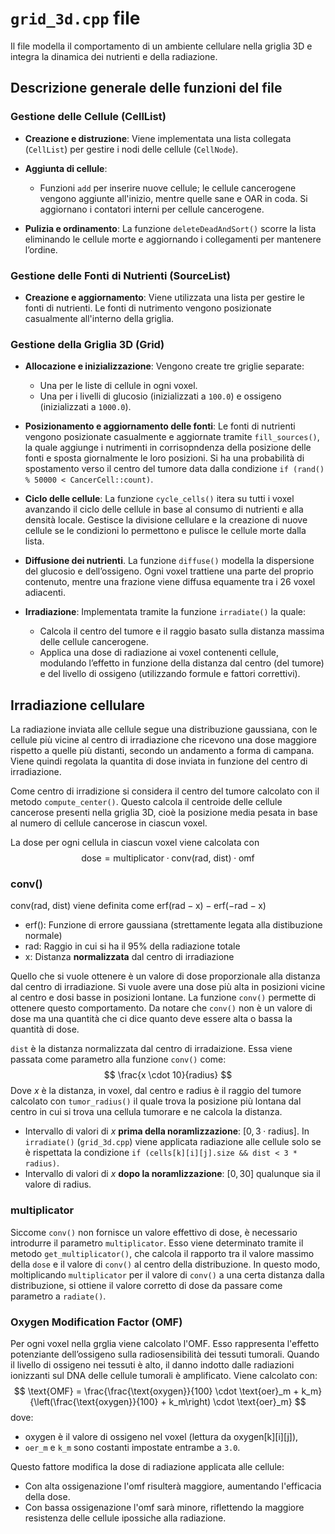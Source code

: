# `grid_3d.cpp` file

Il file modella il comportamento di un ambiente cellulare nella griglia 3D e integra la dinamica dei nutrienti e della radiazione.

## Descrizione generale delle funzioni del file
### Gestione delle Cellule (CellList)
- **Creazione e distruzione**: Viene implementata una lista collegata (`CellList`) per gestire i nodi delle cellule (`CellNode`).

- **Aggiunta di cellule**:  
  - Funzioni `add` per inserire nuove cellule; le cellule cancerogene vengono aggiunte all'inizio, mentre quelle sane e OAR in coda. Si aggiornano i contatori interni per cellule cancerogene.

- **Pulizia e ordinamento**: La funzione `deleteDeadAndSort()` scorre la lista eliminando le cellule morte e aggiornando i collegamenti per mantenere l’ordine.

### Gestione delle Fonti di Nutrienti (SourceList)

- **Creazione e aggiornamento**: Viene utilizzata una lista per gestire le fonti di nutrienti. Le fonti di nutrimento vengono posizionate casualmente all'interno della griglia.
### Gestione della Griglia 3D (Grid)
- **Allocazione e inizializzazione**: Vengono create tre griglie separate:
    - Una per le liste di cellule in ogni voxel.
    - Una per i livelli di glucosio (inizializzati a `100.0`) e ossigeno (inizializzati a `1000.0`).

- **Posizionamento e aggiornamento delle fonti**: Le fonti di nutrienti vengono posizionate casualmente e aggiornate tramite `fill_sources()`, la quale aggiunge i nutrimenti in corrisopndenza della posizione delle fonti e sposta giornalmente le loro posizioni. Si ha una probabilità di spostamento verso il centro del tumore data dalla condizione `if (rand() % 50000 < CancerCell::count)`.

- **Ciclo delle cellule**: La funzione `cycle_cells()` itera su tutti i voxel avanzando il ciclo delle cellule in base al consumo di nutrienti e alla densità locale. Gestisce la divisione cellulare e la creazione di nuove cellule se le condizioni lo permettono e pulisce le cellule morte dalla lista.

- **Diffusione dei nutrienti**. La funzione `diffuse()` modella la dispersione del glucosio e dell’ossigeno. Ogni voxel trattiene una parte del proprio contenuto, mentre una frazione viene diffusa equamente tra i 26 voxel adiacenti.

- **Irradiazione**: Implementata tramite la funzione `irradiate()` la quale:
    - Calcola il centro del tumore e il raggio basato sulla distanza massima delle cellule cancerogene.
    - Applica una dose di radiazione ai voxel contenenti cellule, modulando l’effetto in funzione della distanza dal centro (del tumore) e del livello di ossigeno (utilizzando formule e fattori correttivi).

## Irradiazione cellulare
La radiazione inviata alle cellule segue una distribuzione gaussiana, con le cellule più vicine al centro di irradiazione che ricevono una dose maggiore rispetto a quelle più distanti, secondo un andamento a forma di campana.
Viene quindi regolata la quantita di dose inviata in funzione del centro di irradiazione.

Come centro di irradizione si considera il centro del tumore calcolato con il metodo  `compute_center()`. Questo calcola il centroide delle cellule cancerose presenti nella griglia 3D, cioè la posizione media pesata in base al numero di cellule cancerose in ciascun voxel.

La dose per ogni cellula in ciascun voxel viene calcolata con 
$$
\text{dose} = \text{multiplicator} \cdot \text{conv(rad, dist)} \cdot \text{omf} 
$$

### conv()
$\text{conv(rad, dist)}$ viene definita come $\text{erf}(\text{rad} - \text{x}) - \text{erf}(-\text{rad} - \text{x})$
- $\text{erf()}$: Funzione di errore gaussiana (strettamente legata alla distibuzione normale)
- $\text{rad}$: Raggio in cui si ha il 95% della radiazione totale
- $\text{x}$: Distanza **normalizzata** dal centro di irradiazione

Quello che si vuole ottenere è un valore di dose proporzionale alla distanza dal centro di irradiazione. Si vuole avere una dose più alta in posizioni vicine al centro e dosi basse in posizioni lontane. La funzione `conv()` permette di ottenere questo comportamento. Da notare che `conv()` non è un valore di dose ma una quantità che ci dice quanto deve essere alta o bassa la quantità di dose.

`dist` è la distanza normalizzata dal centro di irradaizione. Essa viene passata come parametro alla funzione `conv()` come:
$$
\frac{x \cdot 10}{radius}
$$
Dove $x$ è la distanza, in voxel, dal centro e $\text{radius}$ è il raggio del tumore calcolato con `tumor_radius()` il quale trova la posizione più lontana dal centro in cui si trova una cellula tumorare e ne calcola la distanza.

- Intervallo di valori di $x$ **prima della noramlizzazione**: $[0, 3 \cdot \text{radius}]$. In `irradiate()` (`grid_3d.cpp`) viene applicata radiazione alle cellule solo se è rispettata la condizione `if (cells[k][i][j].size && dist < 3 * radius)`.
- Intervallo di valori di $x$ **dopo la noramlizzazione**: $[0, 30]$ qualunque sia il valore di $\text{radius}$.

### multiplicator
Siccome `conv()` non fornisce un valore effettivo di dose, è necessario introdurre il parametro `multiplicator`. Esso viene determinato tramite il metodo `get_multiplicator()`, che calcola il rapporto tra il valore massimo della `dose` e il valore di `conv()` al centro della distribuzione. In questo modo, moltiplicando `multiplicator` per il valore di `conv()` a una certa distanza dalla distribuzione, si ottiene il valore corretto di dose da passare come parametro a `radiate()`.

### Oxygen Modification Factor (OMF)
Per ogni voxel nella grglia viene calcolato l'OMF. Esso rappresenta l'effetto potenziante dell’ossigeno sulla radiosensibilità dei tessuti tumorali. Quando il livello di ossigeno nei tessuti è alto, il danno indotto dalle radiazioni ionizzanti sul DNA delle cellule tumorali è amplificato. Viene calcolato con:
$$
\text{OMF} = \frac{\frac{\text{oxygen}}{100} \cdot \text{oer}_m + k_m}{\left(\frac{\text{oxygen}}{100} + k_m\right) \cdot \text{oer}_m}
$$
dove:
- $\text{oxygen}$ è il valore di ossigeno nel voxel (lettura da oxygen[k][i][j]),
- `oer_m` e `k_m` sono costanti impostate entrambe a `3.0`.

Questo fattore modifica la dose di radiazione applicata alle cellule:
- Con alta ossigenazione l'omf risulterà maggiore, aumentando l'efficacia della dose.
- Con bassa ossigenazione l'omf sarà minore, riflettendo la maggiore resistenza delle cellule ipossiche alla radiazione.